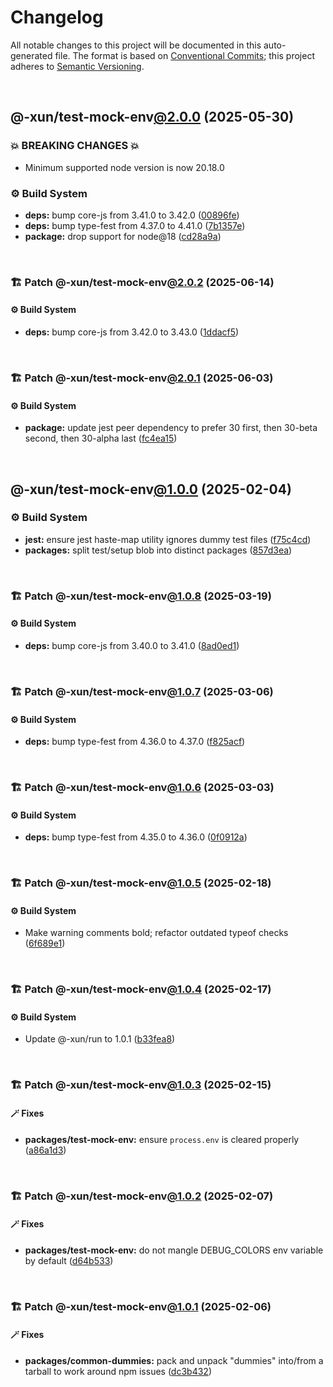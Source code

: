 # Changelog

All notable changes to this project will be documented in this auto-generated
file. The format is based on [Conventional Commits][1];
this project adheres to [Semantic Versioning][2].

<br />

## @-xun/test-mock-env[@2.0.0][3] (2025-05-30)

### 💥 BREAKING CHANGES 💥

- Minimum supported node version is now 20.18.0

### ⚙️ Build System

- **deps:** bump core-js from 3.41.0 to 3.42.0 ([00896fe][4])
- **deps:** bump type-fest from 4.37.0 to 4.41.0 ([7b1357e][5])
- **package:** drop support for node\@18 ([cd28a9a][6])

<br />

### 🏗️ Patch @-xun/test-mock-env[@2.0.2][7] (2025-06-14)

#### ⚙️ Build System

- **deps:** bump core-js from 3.42.0 to 3.43.0 ([1ddacf5][8])

<br />

### 🏗️ Patch @-xun/test-mock-env[@2.0.1][9] (2025-06-03)

#### ⚙️ Build System

- **package:** update jest peer dependency to prefer 30 first, then 30-beta second, then 30-alpha last ([fc4ea15][10])

<br />

## @-xun/test-mock-env[@1.0.0][11] (2025-02-04)

### ⚙️ Build System

- **jest:** ensure jest haste-map utility ignores dummy test files ([f75c4cd][12])
- **packages:** split test/setup blob into distinct packages ([857d3ea][13])

<br />

### 🏗️ Patch @-xun/test-mock-env[@1.0.8][14] (2025-03-19)

#### ⚙️ Build System

- **deps:** bump core-js from 3.40.0 to 3.41.0 ([8ad0ed1][15])

<br />

### 🏗️ Patch @-xun/test-mock-env[@1.0.7][16] (2025-03-06)

#### ⚙️ Build System

- **deps:** bump type-fest from 4.36.0 to 4.37.0 ([f825acf][17])

<br />

### 🏗️ Patch @-xun/test-mock-env[@1.0.6][18] (2025-03-03)

#### ⚙️ Build System

- **deps:** bump type-fest from 4.35.0 to 4.36.0 ([0f0912a][19])

<br />

### 🏗️ Patch @-xun/test-mock-env[@1.0.5][20] (2025-02-18)

#### ⚙️ Build System

- Make warning comments bold; refactor outdated typeof checks ([6f689e1][21])

<br />

### 🏗️ Patch @-xun/test-mock-env[@1.0.4][22] (2025-02-17)

#### ⚙️ Build System

- Update @-xun/run to 1.0.1 ([b33fea8][23])

<br />

### 🏗️ Patch @-xun/test-mock-env[@1.0.3][24] (2025-02-15)

#### 🪄 Fixes

- **packages/test-mock-env:** ensure `process.env` is cleared properly ([a86a1d3][25])

<br />

### 🏗️ Patch @-xun/test-mock-env[@1.0.2][26] (2025-02-07)

#### 🪄 Fixes

- **packages/test-mock-env:** do not mangle DEBUG\_COLORS env variable by default ([d64b533][27])

<br />

### 🏗️ Patch @-xun/test-mock-env[@1.0.1][28] (2025-02-06)

#### 🪄 Fixes

- **packages/common-dummies:** pack and unpack "dummies" into/from a tarball to work around npm issues ([dc3b432][29])

[1]: https://conventionalcommits.org
[2]: https://semver.org
[3]: https://github.com/Xunnamius/test-utils/compare/@-xun/test-mock-env@1.0.8...@-xun/test-mock-env@2.0.0
[4]: https://github.com/Xunnamius/test-utils/commit/00896fe678ea68a4088f95df3206221acd75844d
[5]: https://github.com/Xunnamius/test-utils/commit/7b1357e2545eee2d368871555a4f7030bfde9b72
[6]: https://github.com/Xunnamius/test-utils/commit/cd28a9a0a06981edb7d180139ceb629dc4313139
[7]: https://github.com/Xunnamius/test-utils/compare/@-xun/test-mock-env@2.0.1...@-xun/test-mock-env@2.0.2
[8]: https://github.com/Xunnamius/test-utils/commit/1ddacf543cd34f4699e05837d947f265f2f1b20d
[9]: https://github.com/Xunnamius/test-utils/compare/@-xun/test-mock-env@2.0.0...@-xun/test-mock-env@2.0.1
[10]: https://github.com/Xunnamius/test-utils/commit/fc4ea1561ab0eb466639e76ecec9142647b7bdae
[11]: https://github.com/Xunnamius/test-utils/compare/857d3eac80084608a88cbc27476cbe23e155ce7d...@-xun/test-mock-env@1.0.0
[12]: https://github.com/Xunnamius/test-utils/commit/f75c4cd929f5d1720d466436ad2ee5c68cced170
[13]: https://github.com/Xunnamius/test-utils/commit/857d3eac80084608a88cbc27476cbe23e155ce7d
[14]: https://github.com/Xunnamius/test-utils/compare/@-xun/test-mock-env@1.0.7...@-xun/test-mock-env@1.0.8
[15]: https://github.com/Xunnamius/test-utils/commit/8ad0ed1615998c0b8c8764aeae26e3eccc2308a8
[16]: https://github.com/Xunnamius/test-utils/compare/@-xun/test-mock-env@1.0.6...@-xun/test-mock-env@1.0.7
[17]: https://github.com/Xunnamius/test-utils/commit/f825acf9c6cb0ebc01da5435ec4a165c2a4c3881
[18]: https://github.com/Xunnamius/test-utils/compare/@-xun/test-mock-env@1.0.5...@-xun/test-mock-env@1.0.6
[19]: https://github.com/Xunnamius/test-utils/commit/0f0912ad51d66dd5f51796cbf0c0ca12f8a97fb0
[20]: https://github.com/Xunnamius/test-utils/compare/@-xun/test-mock-env@1.0.4...@-xun/test-mock-env@1.0.5
[21]: https://github.com/Xunnamius/test-utils/commit/6f689e10efcbac51bda6c5db872d36185d578002
[22]: https://github.com/Xunnamius/test-utils/compare/@-xun/test-mock-env@1.0.3...@-xun/test-mock-env@1.0.4
[23]: https://github.com/Xunnamius/test-utils/commit/b33fea8db53369e4e821d273ed05fd0d4c91b749
[24]: https://github.com/Xunnamius/test-utils/compare/@-xun/test-mock-env@1.0.2...@-xun/test-mock-env@1.0.3
[25]: https://github.com/Xunnamius/test-utils/commit/a86a1d348cccc04562fca1cc8f7b15ce48d927da
[26]: https://github.com/Xunnamius/test-utils/compare/@-xun/test-mock-env@1.0.1...@-xun/test-mock-env@1.0.2
[27]: https://github.com/Xunnamius/test-utils/commit/d64b533f7386e4c6a3a5dea683b5648054b37b16
[28]: https://github.com/Xunnamius/test-utils/compare/@-xun/test-mock-env@1.0.0...@-xun/test-mock-env@1.0.1
[29]: https://github.com/Xunnamius/test-utils/commit/dc3b432f6d15898a8396cf56c73f03cafcecb7a9
